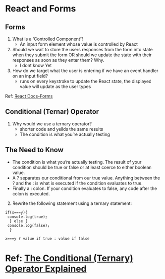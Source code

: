 # React and Forms  
## Forms
1. What is a ‘Controlled Component’?  
   - An input form element whose value is controlled by React  
2. Should we wait to store the users responses from the form into state when they submit the form OR should we update the state with their responses as soon as they enter them? Why.  
   - I dont know Yet
3. How do we target what the user is entering if we have an event handler on an input field?  
   - runs on every keystroke to update the React state, the displayed value will update as the user types

Ref: [React Docs-Forms](https://reactjs.org/docs/forms.html)  

## Conditional (Ternar) Operator
1. Why would we use a ternary operator? 
   - shorter code and yeilds the same results
   - The condition is what you’re actually testing 

## The Need to Know 

   - The condition is what you’re actually testing. The result of your condition should be true or false or at least coerce to either boolean value.
   - A ? separates our conditional from our true value. Anything between the ? and the : is what is executed if the condition evaluates to true.
   - Finally a : colon. If your condition evaluates to false, any code after the colon is executed.

2. Rewrite the following statement using a ternary statement:  

```
if(x===y){
 console.log(true);
  } else {
 console.log(false);
  }
```  

```  
x===y ? value if true : value if false
```

Ref: [The Conditional (Ternary) Operator Explained](https://codeburst.io/javascript-the-conditional-ternary-operator-explained-cac7218beeff)
=======
